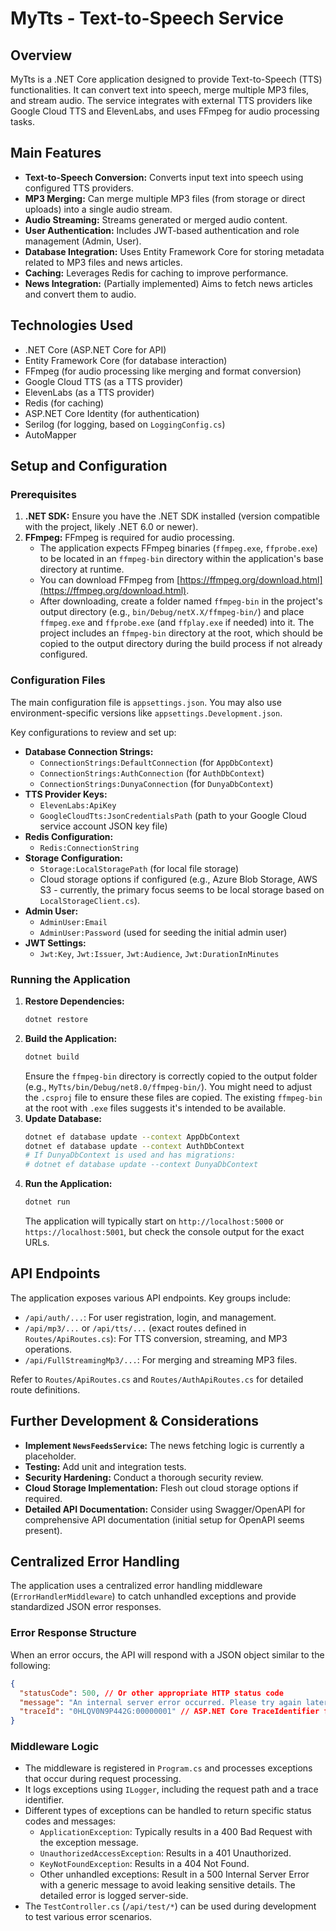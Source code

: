 # MyTts - Text-to-Speech Service

## Overview

MyTts is a .NET Core application designed to provide Text-to-Speech (TTS) functionalities. It can convert text into speech, merge multiple MP3 files, and stream audio. The service integrates with external TTS providers like Google Cloud TTS and ElevenLabs, and uses FFmpeg for audio processing tasks.

## Main Features

*   **Text-to-Speech Conversion:** Converts input text into speech using configured TTS providers.
*   **MP3 Merging:** Can merge multiple MP3 files (from storage or direct uploads) into a single audio stream.
*   **Audio Streaming:** Streams generated or merged audio content.
*   **User Authentication:** Includes JWT-based authentication and role management (Admin, User).
*   **Database Integration:** Uses Entity Framework Core for storing metadata related to MP3 files and news articles.
*   **Caching:** Leverages Redis for caching to improve performance.
*   **News Integration:** (Partially implemented) Aims to fetch news articles and convert them to audio.

## Technologies Used

*   .NET Core (ASP.NET Core for API)
*   Entity Framework Core (for database interaction)
*   FFmpeg (for audio processing like merging and format conversion)
*   Google Cloud TTS (as a TTS provider)
*   ElevenLabs (as a TTS provider)
*   Redis (for caching)
*   ASP.NET Core Identity (for authentication)
*   Serilog (for logging, based on `LoggingConfig.cs`)
*   AutoMapper

## Setup and Configuration

### Prerequisites

1.  **.NET SDK:** Ensure you have the .NET SDK installed (version compatible with the project, likely .NET 6.0 or newer).
2.  **FFmpeg:** FFmpeg is required for audio processing.
    *   The application expects FFmpeg binaries (`ffmpeg.exe`, `ffprobe.exe`) to be located in an `ffmpeg-bin` directory within the application's base directory at runtime.
    *   You can download FFmpeg from [https://ffmpeg.org/download.html](https://ffmpeg.org/download.html).
    *   After downloading, create a folder named `ffmpeg-bin` in the project's output directory (e.g., `bin/Debug/netX.X/ffmpeg-bin/`) and place `ffmpeg.exe` and `ffprobe.exe` (and `ffplay.exe` if needed) into it. The project includes an `ffmpeg-bin` directory at the root, which should be copied to the output directory during the build process if not already configured.

### Configuration Files

The main configuration file is `appsettings.json`. You may also use environment-specific versions like `appsettings.Development.json`.

Key configurations to review and set up:

*   **Database Connection Strings:**
    *   `ConnectionStrings:DefaultConnection` (for `AppDbContext`)
    *   `ConnectionStrings:AuthConnection` (for `AuthDbContext`)
    *   `ConnectionStrings:DunyaConnection` (for `DunyaDbContext`)
*   **TTS Provider Keys:**
    *   `ElevenLabs:ApiKey`
    *   `GoogleCloudTts:JsonCredentialsPath` (path to your Google Cloud service account JSON key file)
*   **Redis Configuration:**
    *   `Redis:ConnectionString`
*   **Storage Configuration:**
    *   `Storage:LocalStoragePath` (for local file storage)
    *   Cloud storage options if configured (e.g., Azure Blob Storage, AWS S3 - currently, the primary focus seems to be local storage based on `LocalStorageClient.cs`).
*   **Admin User:**
    *   `AdminUser:Email`
    *   `AdminUser:Password` (used for seeding the initial admin user)
*   **JWT Settings:**
    *   `Jwt:Key`, `Jwt:Issuer`, `Jwt:Audience`, `Jwt:DurationInMinutes`

### Running the Application

1.  **Restore Dependencies:**
    ```bash
    dotnet restore
    ```
2.  **Build the Application:**
    ```bash
    dotnet build
    ```
    Ensure the `ffmpeg-bin` directory is correctly copied to the output folder (e.g., `MyTts/bin/Debug/net8.0/ffmpeg-bin/`). You might need to adjust the `.csproj` file to ensure these files are copied. The existing `ffmpeg-bin` at the root with `.exe` files suggests it's intended to be available.
3.  **Update Database:**
    ```bash
    dotnet ef database update --context AppDbContext
    dotnet ef database update --context AuthDbContext
    # If DunyaDbContext is used and has migrations:
    # dotnet ef database update --context DunyaDbContext
    ```
4.  **Run the Application:**
    ```bash
    dotnet run
    ```
    The application will typically start on `http://localhost:5000` or `https://localhost:5001`, but check the console output for the exact URLs.

## API Endpoints

The application exposes various API endpoints. Key groups include:

*   `/api/auth/...`: For user registration, login, and management.
*   `/api/mp3/...` or `/api/tts/...` (exact routes defined in `Routes/ApiRoutes.cs`): For TTS conversion, streaming, and MP3 operations.
*   `/api/FullStreamingMp3/...`: For merging and streaming MP3 files.

Refer to `Routes/ApiRoutes.cs` and `Routes/AuthApiRoutes.cs` for detailed route definitions.

## Further Development & Considerations

*   **Implement `NewsFeedsService`:** The news fetching logic is currently a placeholder.
*   **Testing:** Add unit and integration tests.
*   **Security Hardening:** Conduct a thorough security review.
*   **Cloud Storage Implementation:** Flesh out cloud storage options if required.
*   **Detailed API Documentation:** Consider using Swagger/OpenAPI for comprehensive API documentation (initial setup for OpenAPI seems present).

## Centralized Error Handling

The application uses a centralized error handling middleware (`ErrorHandlerMiddleware`) to catch unhandled exceptions and provide standardized JSON error responses.

### Error Response Structure

When an error occurs, the API will respond with a JSON object similar to the following:

```json
{
  "statusCode": 500, // Or other appropriate HTTP status code
  "message": "An internal server error occurred. Please try again later.", // Or a more specific message
  "traceId": "0HLQV0N9P442G:00000001" // ASP.NET Core TraceIdentifier for correlation
}
```

### Middleware Logic

- The middleware is registered in `Program.cs` and processes exceptions that occur during request processing.
- It logs exceptions using `ILogger`, including the request path and a trace identifier.
- Different types of exceptions can be handled to return specific status codes and messages:
    - `ApplicationException`: Typically results in a 400 Bad Request with the exception message.
    - `UnauthorizedAccessException`: Results in a 401 Unauthorized.
    - `KeyNotFoundException`: Results in a 404 Not Found.
    - Other unhandled exceptions: Result in a 500 Internal Server Error with a generic message to avoid leaking sensitive details. The detailed error is logged server-side.
- The `TestController.cs` (`/api/test/*`) can be used during development to test various error scenarios.
```
